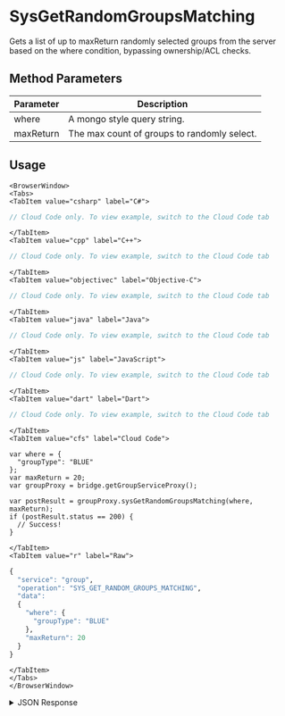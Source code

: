 # SysGetRandomGroupsMatching

Gets a list of up to maxReturn randomly selected groups from the server based on the where condition, bypassing ownership/ACL checks.

<PartialServop service_name="group" operation_name="SYS_GET_RANDOM_GROUPS_MATCHING" />

## Method Parameters
Parameter | Description
--------- | -----------
where | A mongo style query string.
maxReturn | The max count of groups to randomly select.

## Usage

```mdx-code-block
<BrowserWindow>
<Tabs>
<TabItem value="csharp" label="C#">
```

```csharp
// Cloud Code only. To view example, switch to the Cloud Code tab
```

```mdx-code-block
</TabItem>
<TabItem value="cpp" label="C++">
```

```cpp
// Cloud Code only. To view example, switch to the Cloud Code tab
```

```mdx-code-block
</TabItem>
<TabItem value="objectivec" label="Objective-C">
```

```objectivec
// Cloud Code only. To view example, switch to the Cloud Code tab
```

```mdx-code-block
</TabItem>
<TabItem value="java" label="Java">
```

```java
// Cloud Code only. To view example, switch to the Cloud Code tab
```

```mdx-code-block
</TabItem>
<TabItem value="js" label="JavaScript">
```

```javascript
// Cloud Code only. To view example, switch to the Cloud Code tab
```

```mdx-code-block
</TabItem>
<TabItem value="dart" label="Dart">
```

```dart
// Cloud Code only. To view example, switch to the Cloud Code tab
```

```mdx-code-block
</TabItem>
<TabItem value="cfs" label="Cloud Code">
```

```cfscript
var where = {
  "groupType": "BLUE"
};
var maxReturn = 20;
var groupProxy = bridge.getGroupServiceProxy();

var postResult = groupProxy.sysGetRandomGroupsMatching(where, maxReturn);
if (postResult.status == 200) {
  // Success!
}
```

```mdx-code-block
</TabItem>
<TabItem value="r" label="Raw">
```

```r
{
  "service": "group",
  "operation": "SYS_GET_RANDOM_GROUPS_MATCHING",
  "data":
  {
    "where": {
      "groupType": "BLUE"
    },
    "maxReturn": 20
  }
}
```

```mdx-code-block
</TabItem>
</Tabs>
</BrowserWindow>
```

<details>
<summary>JSON Response</summary>

```json
{
  "data": {
    "count": 1,
    "groups": [
      {
        "gameId": "23782",
        "groupId": "2bf538d1-19ea-4e14-9862-f979215e09b7",
        "ownerId": "7f06ee4d-bc40-48ea-aa27-d3b73059491b",
        "name": "gname1",
        "groupType": "group1",
        "createdAt": 1594906094270,
        "updatedAt": 1594906094270,
        "members": {
          "10b6d6fa-0aa6-43b0-a7b3-48aff2d13312": {
            "role": "MEMBER",
            "attributes": {}
          },
          "7f06ee4d-bc40-48ea-aa27-d3b73059491b": {
            "role": "OWNER",
            "attributes": {}
          }
        },
        "pendingMembers": {
          "10b6d6fa-0aa6-43b0-a7b3-48aff2d13312": {
            "role": "MEMBER",
            "attributes": {},
            "pendingReason": "INVITED_TO_JOIN"
          }
        },
        "version": 1,
        "data": {},
        "summaryData": {},
        "isOpenGroup": true,
        "defaultMemberAttributes": {},
        "memberCount": 2,
        "invitedPendingMemberCount": 1,
        "requestingPendingMemberCount": 0,
        "acl": {
          "member": 2,
          "other": 2
        }
      }
    ]
  },
  "status": 200
}
```
</details>

